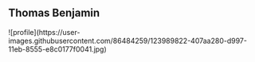 <h2> Thomas Benjamin </h2>
![profile](https://user-images.githubusercontent.com/86484259/123989822-407aa280-d997-11eb-8555-e8c0177f0041.jpg)
